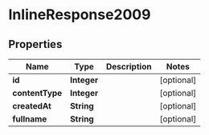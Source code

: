 # InlineResponse2009

## Properties
Name | Type | Description | Notes
------------ | ------------- | ------------- | -------------
**id** | **Integer** |  |  [optional]
**contentType** | **Integer** |  |  [optional]
**createdAt** | **String** |  |  [optional]
**fullname** | **String** |  |  [optional]
